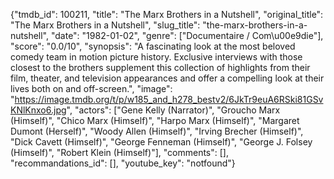 {"tmdb_id": 100211, "title": "The Marx Brothers in a Nutshell", "original_title": "The Marx Brothers in a Nutshell", "slug_title": "the-marx-brothers-in-a-nutshell", "date": "1982-01-02", "genre": ["Documentaire / Com\u00e9die"], "score": "0.0/10", "synopsis": "A fascinating look at the most beloved comedy team in motion picture history. Exclusive interviews with those closest to the brothers supplement this collection of highlights from their film, theater, and television appearances and offer a compelling look at their lives both on and off-screen.", "image": "https://image.tmdb.org/t/p/w185_and_h278_bestv2/6JkTr9euA6RSki81GSvKNlKnxo6.jpg", "actors": ["Gene Kelly (Narrator)", "Groucho Marx (Himself)", "Chico Marx (Himself)", "Harpo Marx (Himself)", "Margaret Dumont (Herself)", "Woody Allen (Himself)", "Irving Brecher (Himself)", "Dick Cavett (Himself)", "George Fenneman (Himself)", "George J. Folsey (Himself)", "Robert Klein (Himself)"], "comments": [], "recommandations_id": [], "youtube_key": "notfound"}